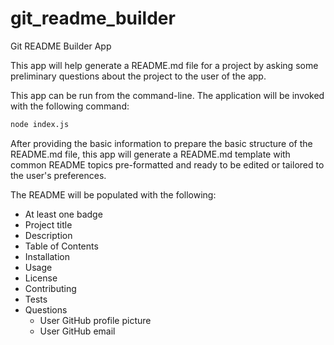 # git_readme_builder
Git README Builder App

This app will help generate a README.md file for a project by asking some preliminary questions about the project to the user of the app.

This app can be run from the command-line.  The application will be invoked with the following command:

```sh
node index.js
```

After providing the basic information to prepare the basic structure of the README.md file, this app will generate a README.md template with common README topics pre-formatted and ready to be edited or tailored to the user's preferences.

The README will be populated with the following:

* At least one badge
* Project title
* Description
* Table of Contents
* Installation
* Usage
* License
* Contributing
* Tests
* Questions
  * User GitHub profile picture
  * User GitHub email

